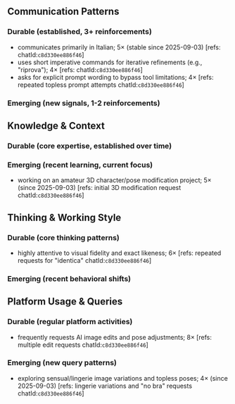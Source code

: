 ## Communication Patterns
### Durable (established, 3+ reinforcements)
- communicates primarily in Italian; 5× (stable since 2025-09-03) [refs: chatId:`c8d330ee886f46`]
- uses short imperative commands for iterative refinements (e.g., "riprova"); 4× [refs: chatId:`c8d330ee886f46`]
- asks for explicit prompt wording to bypass tool limitations; 4× [refs: repeated topless prompt attempts chatId:`c8d330ee886f46`]

### Emerging (new signals, 1-2 reinforcements)

## Knowledge & Context
### Durable (core expertise, established over time)

### Emerging (recent learning, current focus)
- working on an amateur 3D character/pose modification project; 5× (since 2025-09-03) [refs: initial 3D modification request chatId:`c8d330ee886f46`]

## Thinking & Working Style
### Durable (core thinking patterns)
- highly attentive to visual fidelity and exact likeness; 6× [refs: repeated requests for "identica" chatId:`c8d330ee886f46`]

### Emerging (recent behavioral shifts)

## Platform Usage & Queries
### Durable (regular platform activities)
- frequently requests AI image edits and pose adjustments; 8× [refs: multiple edit requests chatId:`c8d330ee886f46`]

### Emerging (new query patterns)
- exploring sensual/lingerie image variations and topless poses; 4× (since 2025-09-03) [refs: lingerie variations and "no bra" requests chatId:`c8d330ee886f46`]